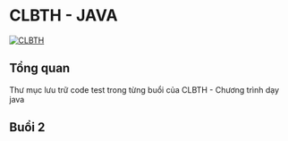 CLBTH - JAVA
===

[![CLBTH](https://i.ibb.co/GkKNKKJ/368349156-1329199984375340-2378995314778881544-n.jpg)](https://www.facebook.com/clbtinhoc.ued)

## Tổng quan

Thư mục lưu trữ code test trong từng buổi của CLBTH - Chương trình dạy java


## Buổi 2



